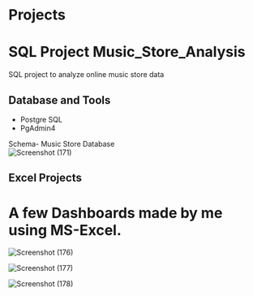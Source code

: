 # Projects

# SQL Project Music_Store_Analysis
SQL project to analyze online music store data

## Database and Tools
* Postgre SQL
* PgAdmin4

Schema- Music Store Database  
![Screenshot (171)](https://github.com/KingKaP1/Projects/assets/106966007/5dccfecb-e3ba-4f3f-b63f-a8bbd2141c59)

## Excel Projects
# A few Dashboards made by me using MS-Excel.
![Screenshot (176)](https://github.com/KingKaP1/Projects/assets/106966007/b97516f3-4455-4705-92dd-c1ec8396ba2a)

![Screenshot (177)](https://github.com/KingKaP1/Projects/assets/106966007/52b35d31-698d-4226-bad9-aed2f11306e4)

![Screenshot (178)](https://github.com/KingKaP1/Projects/assets/106966007/9bd98a4b-e76c-4784-86bc-45998d06967a)

